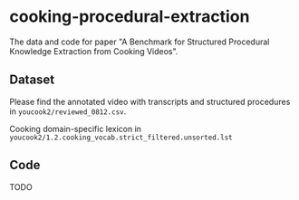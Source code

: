 # cooking-procedural-extraction

The data and code for paper "A Benchmark for Structured Procedural Knowledge Extraction from Cooking Videos".

## Dataset
Please find the annotated video with transcripts and structured procedures in `youcook2/reviewed_0812.csv`.

Cooking domain-specific lexicon in `youcook2/1.2.cooking_vocab.strict_filtered.unsorted.lst`

## Code
TODO
